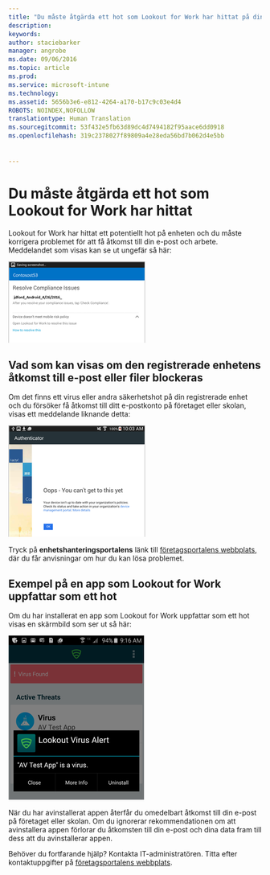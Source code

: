 ```yaml
---
title: "Du måste åtgärda ett hot som Lookout for Work har hittat på din Android-enhet | Microsoft Intune"
description: 
keywords: 
author: staciebarker
manager: angrobe
ms.date: 09/06/2016
ms.topic: article
ms.prod: 
ms.service: microsoft-intune
ms.technology: 
ms.assetid: 5656b3e6-e812-4264-a170-b17c9c03e4d4
ROBOTS: NOINDEX,NOFOLLOW
translationtype: Human Translation
ms.sourcegitcommit: 53f432e5fb63d89dc4d7494182f95aace6dd0918
ms.openlocfilehash: 319c2378027f89809a4e28eda56bd7b062d4e5bb


---
```


# Du måste åtgärda ett hot som Lookout for Work har hittat

Lookout for Work har hittat ett potentiellt hot på enheten och du måste korrigera problemet för att få åtkomst till din e-post och arbete. Meddelandet som visas kan se ut ungefär så här:

![Lookout for Work har hittat ett hot på din enhet](./media/lookout-threat-found-android.png)

## Vad som kan visas om den registrerade enhetens åtkomst till e-post eller filer blockeras

Om det finns ett virus eller andra säkerhetshot på din registrerade enhet och du försöker få åtkomst till ditt e-postkonto på företaget eller skolan, visas ett meddelande liknande detta:

![Lookout for Work-felmeddelande med länk till företagsportalens webbplats](./media/lookout-go-to-device-management-portal-android.png)

Tryck på **enhetshanteringsportalens** länk till [företagsportalens webbplats](http://portal.manage.microsoft.com), där du får anvisningar om hur du kan lösa problemet.

## Exempel på en app som Lookout for Work uppfattar som ett hot

Om du har installerat en app som Lookout for Work uppfattar som ett hot visas en skärmbild som ser ut så här:

![exempel på ett virusvarningsmeddelande från Lookout for Work](./media/lookout-virus-alert-android.png)

När du har avinstallerat appen återfår du omedelbart åtkomst till din e-post på företaget eller skolan. Om du ignorerar rekommendationen om att avinstallera appen förlorar du åtkomsten till din e-post och dina data fram till dess att du avinstallerar appen.

Behöver du fortfarande hjälp? Kontakta IT-administratören. Titta efter kontaktuppgifter på [företagsportalens webbplats](http://portal.manage.microsoft.com).





<!--HONumber=Oct16_HO2-->


